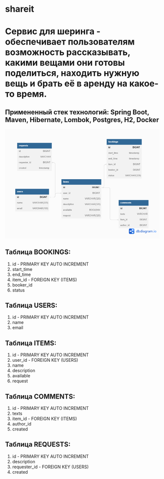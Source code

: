 # shareit
# Cервис для шеринга - обеспечивает пользователям возможность рассказывать, какими вещами они готовы поделиться, находить нужную вещь и брать её в аренду на какое-то время.

## Примененный стек технологий: Spring Boot, Maven, Hibernate, Lombok, Postgres, H2, Docker

![](pictures/shareit.png)

## Таблица BOOKINGS:

1. id - PRIMARY KEY AUTO INCREMENT
2. start_time
3. end_time
4. item_id - FOREIGN KEY (ITEMS)
5. booker_id
6. status 

## Таблица USERS:

1. id - PRIMARY KEY AUTO INCREMENT
2. name
3. email

## Таблица ITEMS:

1. id - PRIMARY KEY AUTO INCREMENT
2. user_id - FOREIGN KEY (USERS)
3. name
4. description
5. available
6. request

## Таблица COMMENTS:

1. id - PRIMARY KEY AUTO INCREMENT
2. texts
3. item_id - FOREIGN KEY (ITEMS)
4. author_id
5. created

## Таблица REQUESTS:

1. id - PRIMARY KEY AUTO INCREMENT
2. description
3. requester_id - FOREIGN KEY (USERS)
4. created
